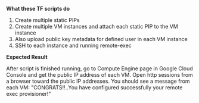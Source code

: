 **What these TF scripts do**
1. Create multiple static PIPs
2. Create multiple VM instances and attach each static PIP to the VM instance
3. Also upload public key metadata for defined user in each VM instance
4. SSH to each instance and running remote-exec

**Expected Result**

After script is finished running, go to Compute Engine page in Google Cloud Console and get the public IP address of each VM.
Open http sessions from a browser toward the public IP addresses. You should see a message from each VM: 
"CONGRATS!!..You have configured successfully your remote exec provisioner!"
